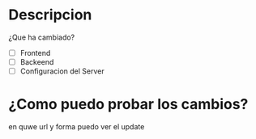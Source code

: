 # Descripcion
¿Que ha cambiado?
- [ ] Frontend
- [ ] Backeend
- [ ] Configuracion del Server

# ¿Como puedo probar los cambios?
en quwe url y forma puedo ver el update
